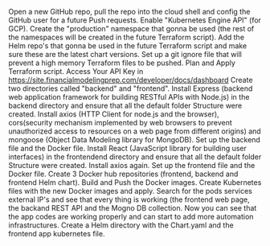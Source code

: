 Open a new GitHub repo, pull the repo into the cloud shell and config the GitHub user for a future Push requests.
Enable "Kubernetes Engine API" (for GCP).
Create the "production" namespace that gonna be used (the rest of the namespaces will be created in the future Terraform script).
Add the Helm repo's that gonna be used in the future Terraform script and make sure these are the latest chart versions.
Set up a git ignore file that will prevent a high memory Terraform files to be pushed. 
Plan and Apply Terraform script.
Access Your API Key in https://site.financialmodelingprep.com/developer/docs/dashboard
Create two directories called "backend" and "frontend".
Install Express (backend web application framework for building RESTful APIs with Node.js) in the backend directory and ensure that all the default folder Structure were created.
Install axios (HTTP Client for node.js and the browser), cors(security mechanism implemented by web browsers to prevent unauthorized access to resources on a web page from different origins) and mongoose (Object Data Modeling library for MongoDB).
Set up the backend file and the Docker file.
Install React (JavaScript library for building user interfaces) in the frontendend directory and ensure that all the default folder Structure were created.
Install axios again.
Set up the frontend file and the Docker file.
Create 3 Docker hub repositories (frontend, backend and frontend Helm chart).
Build and Push the Docker images.
Create Kubernetes files with the new Docker images and apply.
Search for the pods services external IP's and see that every thing is working (the frontend web page, the backand REST API and the Mogno DB collection.
Now you can see that the app codes are working properly and can start to add more automation infrastructures.
Create a Helm directory with the Chart.yaml and the frontend app kubernetes file.
